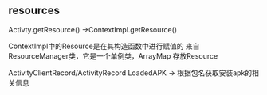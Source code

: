 ## resources

Activty.getResource()  ->ContextImpl.getResource()

ContextImpl中的Resource是在其构造函数中进行赋值的
来自 ResourceManager类，它是一个单例类，ArrayMap 存放Resource

ActivityClientRecord/ActivityRecord
LoadedAPK -> 根据包名获取安装apk的相关信息
